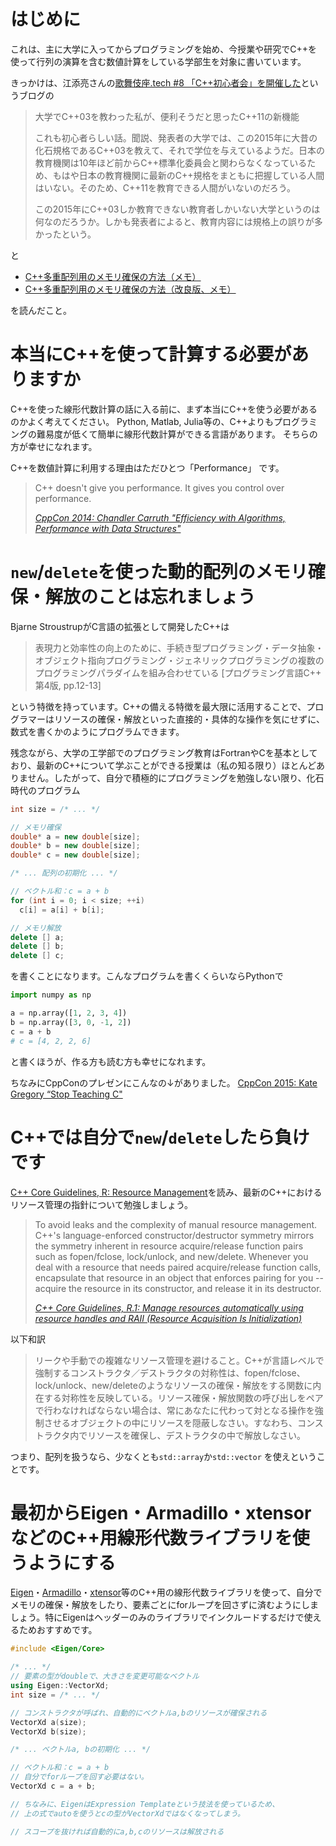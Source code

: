 <!--
title:   C++を使って数値計算をしている学部生へのアドバイス
tags:    C++,Eigen,armadillo,xtensor,数値計算
id:      d06213fe28b6ba56b012
private: false
-->
# はじめに

これは、主に大学に入ってからプログラミングを始め、今授業や研究でC++を使って行列の演算を含む数値計算をしている学部生を対象に書いています。

きっかけは、江添亮さんの[歌舞伎座.tech #8 「C++初心者会」を開催した](https://ezoeryou.github.io/blog/article/2015-05-18-kabukiza-tech-8.html)というブログの

> 大学でC++03を教わった私が、便利そうだと思ったC++11の新機能
>
> これも初心者らしい話。聞説、発表者の大学では、この2015年に大昔の化石規格であるC++03を教えて、それで学位を与えているようだ。日本の教育機関は10年ほど前からC++標準化委員会と関わらなくなっているため、もはや日本の教育機関に最新のC++規格をまともに把握している人間はいない。そのため、C++11を教育できる人間がいないのだろう。
>
> この2015年にC++03しか教育できない教育者しかいない大学というのは何なのだろうか。しかも発表者によると、教育内容には規格上の誤りが多かったという。

と

- [C++多重配列用のメモリ確保の方法（メモ）](https://qiita.com/yoggi/items/343eee82ff5c6d3f7599#_reference-4afefd13645bfadba738)
- [C++多重配列用のメモリ確保の方法（改良版、メモ）](https://qiita.com/yoggi/items/04d9aa58311f39f4864f)

を読んだこと。

# 本当にC++を使って計算する必要がありますか

C++を使った線形代数計算の話に入る前に、まず本当にC++を使う必要があるのかよく考えてください。
Python, Matlab, Julia等の、C++よりもプログラミングの難易度が低くて簡単に線形代数計算ができる言語があります。
そちらの方が幸せになれます。

C++を数値計算に利用する理由はただひとつ「Performance」 です。

> C++ doesn't give you performance. It gives you control over performance.
>
> _[CppCon 2014: Chandler Carruth "Efficiency with Algorithms, Performance with Data Structures"](https://youtu.be/fHNmRkzxHWs?t=9m50s)_

# `new`/`delete`を使った動的配列のメモリ確保・解放のことは忘れましょう

Bjarne StroustrupがC言語の拡張として開発したC++は

> 表現力と効率性の向上のために、手続き型プログラミング・データ抽象・オブジェクト指向プログラミング・ジェネリックプログラミングの複数のプログラミングパラダイムを組み合わせている
>  [プログラミング言語C++ 第4版, pp.12-13]

という特徴を持っています。C++の備える特徴を最大限に活用することで、プログラマーはリソースの確保・解放といった直接的・具体的な操作を気にせずに、数式を書くかのようにプログラムできます。

残念ながら、大学の工学部でのプログラミング教育はFortranやCを基本としており、最新のC++について学ぶことができる授業は（私の知る限り）ほとんどありません。したがって、自分で積極的にプログラミングを勉強しない限り、化石時代のプログラム

```cpp
int size = /* ... */

// メモリ確保
double* a = new double[size];
double* b = new double[size];
double* c = new double[size];

/* ... 配列の初期化 ... */

// ベクトル和：c = a + b
for (int i = 0; i < size; ++i)
  c[i] = a[i] + b[i];

// メモリ解放
delete [] a;
delete [] b;
delete [] c;
```

を書くことになります。こんなプログラムを書くくらいならPythonで

```python
import numpy as np

a = np.array([1, 2, 3, 4])
b = np.array([3, 0, -1, 2])
c = a + b
# c = [4, 2, 2, 6]
```

と書くほうが、作る方も読む方も幸せになれます。

ちなみにCppConのプレゼンにこんなの↓がありました。
[CppCon 2015: Kate Gregory “Stop Teaching C"](https://youtu.be/YnWhqhNdYyk)

# C++では自分で`new`/`delete`したら負けです

[C++ Core Guidelines, R: Resource Management](https://github.com/isocpp/CppCoreGuidelines/blob/master/CppCoreGuidelines.md#S-resource)を読み、最新のC++におけるリソース管理の指針について勉強しましょう。

> To avoid leaks and the complexity of manual resource management. C++'s language-enforced constructor/destructor symmetry mirrors the symmetry inherent in resource acquire/release function pairs such as fopen/fclose, lock/unlock, and new/delete. Whenever you deal with a resource that needs paired acquire/release function calls, encapsulate that resource in an object that enforces pairing for you -- acquire the resource in its constructor, and release it in its destructor.
>
> _[C++ Core Guidelines, R.1: Manage resources automatically using resource handles and RAII (Resource Acquisition Is Initialization)](https://github.com/isocpp/CppCoreGuidelines/blob/master/CppCoreGuidelines.md#r1-manage-resources-automatically-using-resource-handles-and-raii-resource-acquisition-is-initialization)_

以下和訳

> リークや手動での複雑なリソース管理を避けること。C++が言語レベルで強制するコンストラクタ／デストラクタの対称性は、fopen/fclose、lock/unlock、new/deleteのようなリソースの確保・解放をする関数に内在する対称性を反映している。リソース確保・解放関数の呼び出しをペアで行わなければならない場合は、常にあなたに代わって対となる操作を強制させるオブジェクトの中にリソースを隠蔽しなさい。すなわち、コンストラクタ内でリソースを確保し、デストラクタの中で解放しなさい。

つまり、配列を扱うなら、少なくとも`std::array`か`std::vector` を使えということです。

# 最初からEigen・Armadillo・xtensorなどのC++用線形代数ライブラリを使うようにする

[Eigen](http://eigen.tuxfamily.org/index.php?title=Main_Page)・[Armadillo](http://arma.sourceforge.net/)・[xtensor](https://github.com/QuantStack/xtensor)等のC++用の線形代数ライブラリを使って、自分でメモリの確保・解放をしたり、要素ごとにforループを回さずに済むようにしましょう。特にEigenはヘッダーのみのライブラリでインクルードするだけで使えるためおすすめです。

```cpp
#include <Eigen/Core>

/* ... */
// 要素の型がdoubleで、大きさを変更可能なベクトル
using Eigen::VectorXd;
int size = /* ... */

// コンストラクタが呼ばれ、自動的にベクトルa,bのリソースが確保される
VectorXd a(size);
VectorXd b(size);

/* ... ベクトルa, bの初期化 ... */

// ベクトル和：c = a + b
// 自分でforループを回す必要はない。
VectorXd c = a + b;

// ちなみに、EigenはExpression Templateという技法を使っているため、
// 上の式でautoを使うとcの型がVectorXdではなくなってしまう。

// スコープを抜ければ自動的にa,b,cのリソースは解放される
```